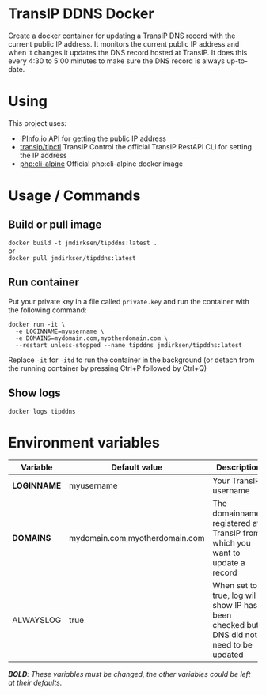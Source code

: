 # TransIP DDNS Docker

Create a docker container for updating a TransIP DNS record with the current public IP address.
It monitors the current public IP address and when it changes it updates the DNS record hosted at TransIP.
It does this every 4:30 to 5:00 minutes to make sure the DNS record is always up-to-date.


# Using

This project uses:
- [IPInfo.io](https://ipinfo.io/) API for getting the public IP address
- [transip/tipctl](https://github.com/transip/tipctl) TransIP Control the official TransIP RestAPI CLI for setting the IP address
- [php:cli-alpine](https://hub.docker.com/_/php/) Official php:cli-alpine docker image


# Usage / Commands

## Build or pull image

`docker build -t jmdirksen/tipddns:latest .`  
or  
`docker pull jmdirksen/tipddns:latest`  

## Run container

Put your private key in a file called `private.key` and run the container with the following command:
```
docker run -it \
  -e LOGINNAME=myusername \
  -e DOMAINS=mydomain.com,myotherdomain.com \
  --restart unless-stopped --name tipddns jmdirksen/tipddns:latest
```
Replace `-it` for `-itd` to run the container in the background (or detach from the running container by pressing Ctrl+P followed by Ctrl+Q)

## Show logs

`docker logs tipddns`


# Environment variables

Variable | Default value | Description
--|--|--
**LOGINNAME** | myusername                     | Your TransIP username
**DOMAINS**   | mydomain.com,myotherdomain.com | The domainnames registered at TransIP from which you want to update a record
ALWAYSLOG     | true                           | When set to true, log wil show IP has been checked but DNS did not need to be updated

***BOLD**: These variables must be changed, the other variables could be left at their defaults.*
